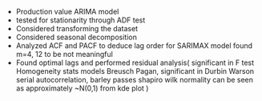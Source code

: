 - Production value ARIMA model
- tested for stationarity through ADF test
- Considered transforming the dataset
- Considered seasonal decomposition
- Analyzed ACF and PACF to deduce lag order for SARIMAX model found m=4, 12 to be not meaningful
- Found optimal lags and performed residual analysis( significant in F test Homogeneity stats models Breusch Pagan, significant in Durbin Warson serial autocorrelation, barley passes shapiro wilk normality can be seen as approximately ~N(0,1) from kde plot  )
